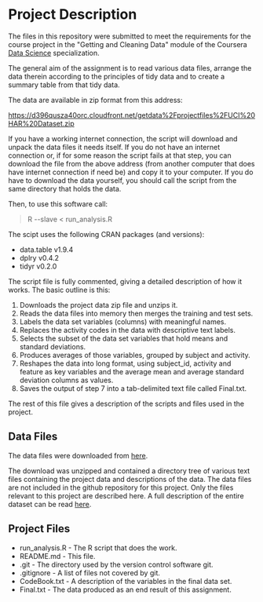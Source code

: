 # Project Description

The files in this repository were submitted to meet the requirements for the
course project in the "Getting and Cleaning Data" module of the Coursera [Data
Science](https://www.coursera.org/specialization/jhudatascience/1) specialization.

The general aim of the assignment is to read various data files, arrange the 
data therein according to the principles of tidy data and to create a summary table from that tidy data.

The data are available in zip format from this address:

https://d396qusza40orc.cloudfront.net/getdata%2Fprojectfiles%2FUCI%20HAR%20Dataset.zip

If you have a working internet connection, the script will download and unpack
the data files it needs itself. If you do not have an internet connection or, if
for some reason the script fails at that step, you can download the file from
the above address (from another computer that does have internet connection if
need be) and copy it to your computer. If you do have to download the data
yourself, you should call the script from the same directory that holds the 
data.

Then, to use this software call:

> R --slave < run_analysis.R

The scipt uses the following CRAN packages (and versions):

* data.table v1.9.4 
* dplry v0.4.2
* tidyr v0.2.0

The script file is fully commented, giving a detailed description of how it
works. The basic outline is this:

1. Downloads the project data zip file and unzips it.
2. Reads the data files into memory then merges the training and test sets.
3. Labels the data set variables (columns) with meaningful names.
4. Replaces the activity codes in the data with descriptive text labels.
5. Selects the subset of the data set variables that hold means and standard
   deviations.
6. Produces averages of those variables, grouped by subject and activity.
7. Reshapes the data into long format, using subject_id, activity and feature as
   key variables and the average mean and average standard deviation columns as values.
8. Saves the output of step 7 into a tab-delimited text file called Final.txt.

The rest of this file gives a description of the scripts and files used in the
project.


## Data Files

The data files were downloaded from [here](https://d396qusza40orc.cloudfront.net/getdata%2Fprojectfiles%2FUCI%20HAR%20Dataset.zip).

The download was unzipped and contained a directory tree of various text files
containing the project data and descriptions of the data. The data files are not
included in the github repository for this project. Only the files relevant to
this project are described here. A full description of the entire dataset can be
read [here](http://archive.ics.uci.edu/ml/datasets/Human+Activity+Recognition+Using+Smartphones).


## Project Files

* run_analysis.R - The R script that does the work.
* README.md      - This file.
* .git           - The directory used by the version control software git.
* .gitignore     - A list of files not covered by git.
* CodeBook.txt   - A description of the variables in the final data set.
* Final.txt      - The data produced as an end result of this assignment.
